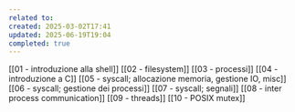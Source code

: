 ```yaml
---
related to: 
created: 2025-03-02T17:41
updated: 2025-06-19T19:04
completed: true
---
```

[[01 - introduzione alla shell]]
[[02 - filesystem]]
[[03 - processi]]
[[04 - introduzione a C]]
[[05 - syscall; allocazione memoria, gestione IO, misc]]
[[06 - syscall; gestione dei processi]]
[[07 - syscall; segnali]]
[[08 - inter process communication]]
[[09 - threads]]
[[10 - POSIX mutex]]
